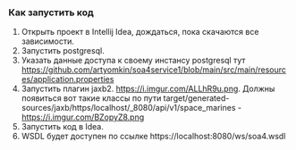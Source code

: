 ### Как запустить код
1. Открыть проект в Intellij Idea, дождаться, пока скачаются все зависимости.
2. Запустить postgresql.
3. Указать данные доступа к своему инстансу postgresql тут https://github.com/artyomkin/soa4service1/blob/main/src/main/resources/application.properties
4. Запустить плагин jaxb2. https://i.imgur.com/ALLhR9u.png. Должны появиться вот такие классы по пути target/generated-sources/jaxb/https/localhost/_8080/api/v1/space_marines - https://i.imgur.com/BZopyZ8.png
5. Запустить код в Idea.
6. WSDL будет доступен по ссылке https://localhost:8080/ws/soa4.wsdl
